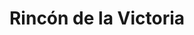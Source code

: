---
title: Rincón de la Victoria
url: /rincon-de-la-victoria/
latitude: 36.715
longitude: -4.287
---